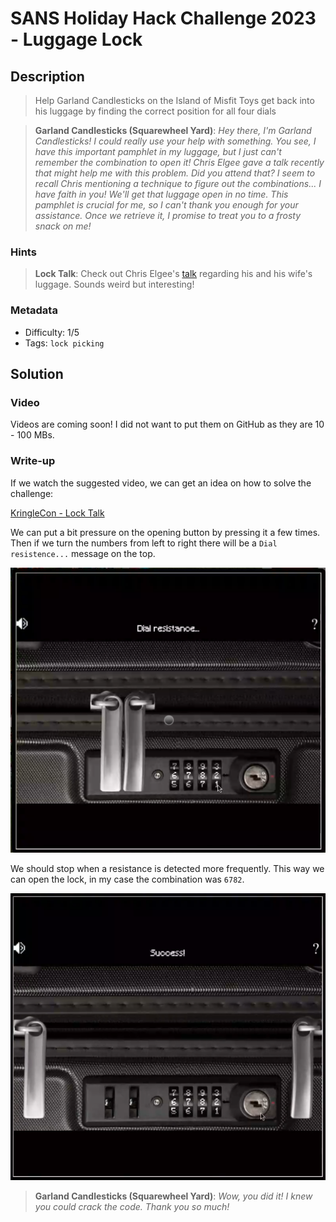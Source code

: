 # SANS Holiday Hack Challenge 2023 - Luggage Lock

## Description

> Help Garland Candlesticks on the Island of Misfit Toys get back into his luggage by finding the correct position for all four dials

> **Garland Candlesticks (Squarewheel Yard)**:
*Hey there, I'm Garland Candlesticks! I could really use your help with something.
You see, I have this important pamphlet in my luggage, but I just can't remember the combination to open it!
Chris Elgee gave a talk recently that might help me with this problem. Did you attend that?
I seem to recall Chris mentioning a technique to figure out the combinations...
I have faith in you! We'll get that luggage open in no time.
This pamphlet is crucial for me, so I can't thank you enough for your assistance.
Once we retrieve it, I promise to treat you to a frosty snack on me!*

### Hints

> **Lock Talk**: Check out Chris Elgee's [talk](https://youtu.be/ycM1hBSEyog) regarding his and his wife's luggage. Sounds weird but interesting!

### Metadata

- Difficulty: 1/5
- Tags: `lock picking`

## Solution

### Video

Videos are coming soon! I did not want to put them on GitHub as they are 10 - 100 MBs.
<!-- <video src="media/luggage-lock.mp4" width='100%' controls playsinline></video> -->

### Write-up

If we watch the suggested video, we can get an idea on how to solve the challenge:

[KringleCon - Lock Talk](https://www.youtube.com/watch?v=ycM1hBSEyog)

We can put a bit pressure on the opening button by pressing it a few times. Then if we turn the numbers from left to right there will be a `Dial resistence...` message on the top. 

![Dial resistence...](media/resistance.png)

We should stop when a resistance is detected more frequently. This way we can open the lock, in my case the combination was `6782`.

![Success](media/success.png)

> **Garland Candlesticks (Squarewheel Yard)**:
*Wow, you did it! I knew you could crack the code. Thank you so much!*